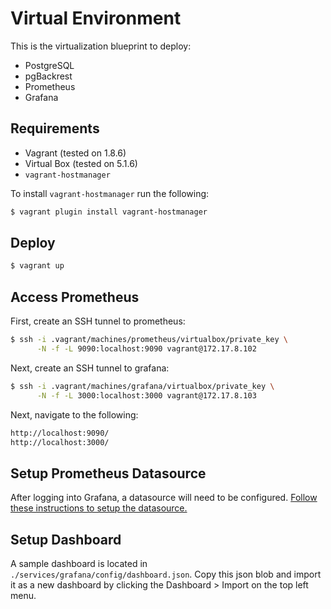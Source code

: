 # Virtual Environment

This is the virtualization blueprint to deploy:
* PostgreSQL
* pgBackrest 
* Prometheus
* Grafana 

## Requirements

* Vagrant (tested on 1.8.6)
* Virtual Box (tested on 5.1.6)
* `vagrant-hostmanager`

To install `vagrant-hostmanager` run the following:

```bash
$ vagrant plugin install vagrant-hostmanager
```

## Deploy

```bash
$ vagrant up
```

## Access Prometheus 

First, create an SSH tunnel to prometheus:

```bash
$ ssh -i .vagrant/machines/prometheus/virtualbox/private_key \
      -N -f -L 9090:localhost:9090 vagrant@172.17.8.102
```

Next, create an SSH tunnel to grafana:

```bash
$ ssh -i .vagrant/machines/grafana/virtualbox/private_key \
      -N -f -L 3000:localhost:3000 vagrant@172.17.8.103
```

Next, navigate to the following:

```bash
http://localhost:9090/
http://localhost:3000/
```

## Setup Prometheus Datasource

After logging into Grafana, a datasource will need to be configured.  [Follow these 
instructions to setup the datasource.](https://github.com/jasonodonnell/grafana-pgsql-monitoring)

## Setup Dashboard

A sample dashboard is located in `./services/grafana/config/dashboard.json`.  Copy this json 
blob and import it as a new dashboard by clicking the Dashboard > Import on the top left menu.
